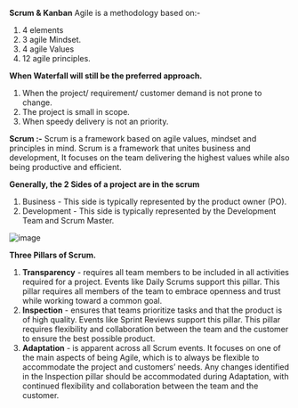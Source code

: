 **Scrum & Kanban**
Agile is a methodology based on:-  
  1. 4 elements
  2. 3 agile Mindset.
  3. 4 agile Values
  4. 12 agile principles.

**When Waterfall will still be the preferred approach.**
  1. When the project/ requirement/ customer demand is not prone to change.
  2. The project is small in scope.
  3. When speedy delivery is not an priority.

**Scrum :-** Scrum is a framework based on agile values, mindset and principles in mind. Scrum is a framework that unites business and development, It focuses on the team delivering the highest values while also being productive and efficient.

**Generally, the 2 Sides of a project are in the scrum**  
  1. Business - This side is typically represented by the product owner (PO).
  2. Development - This side is typically represented by the Development Team and Scrum Master.

![image](https://github.com/ankitsoni05/RepositoryPatternPOC/assets/17673742/752f558c-3834-42b2-8f0f-43d0e1c4bb76)

**Three Pillars of Scrum.**	
  1. **Transparency** - requires all team members to be included in all activities required for a project. Events like Daily         Scrums support this pillar. This pillar requires all members of the team to embrace openness and trust while working           toward a common goal.
  2. **Inspection** - ensures that teams prioritize tasks and that the product is of high quality. Events like Sprint Reviews         support this pillar. This pillar requires flexibility and collaboration between the team and the customer to ensure the        best possible product.
  3. **Adaptation** - is apparent across all Scrum events. It focuses on one of the main aspects of being Agile, which is to          always be flexible to accommodate the project and customers’ needs. Any changes identified in the Inspection pillar            should be accommodated during Adaptation, with continued flexibility and collaboration between the team and the customer.

